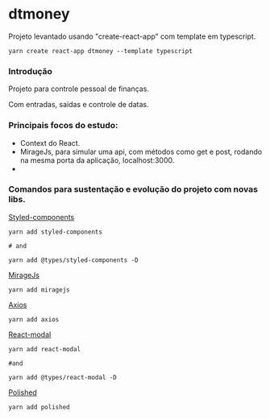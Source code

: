 # dtmoney

Projeto levantado usando "create-react-app" com template em typescript.

```tsx
yarn create react-app dtmoney --template typescript
```

### Introdução

Projeto para controle pessoal de finanças.

Com entradas, saídas e controle de datas.

### Principais focos do estudo:

- Context do React.
- MirageJs, para simular uma api, com métodos como get e post, rodando na mesma porta da aplicação, localhost:3000.
-

### Comandos para sustentação e evolução do projeto com novas libs.

[Styled-components](https://styled-components.com/)

```tsx
yarn add styled-components

# and

yarn add @types/styled-components -D
```

[MirageJs](https://miragejs.com/)

```tsx
yarn add miragejs
```

[Axios](https://github.com/axios/axios)

```tsx
yarn add axios
```

[React-modal](https://github.com/reactjs/react-modal)

```tsx
yarn add react-modal

#and

yarn add @types/react-modal -D
```

[Polished](https://polished.js.org/docs/)

```tsx
yarn add polished
```
